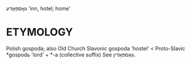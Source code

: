גאָספּאָדע
'inn, hotel; home'

ETYMOLOGY
===========
Polish gospoda; also Old Church Slavonic gospoda 'hostel' < Proto-Slavic *gospodь 'lord' +‎ *-a (collective suffix)
See גאָספּאָדין.